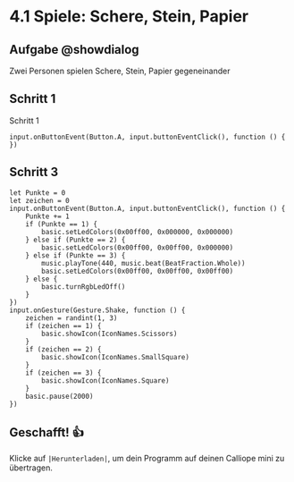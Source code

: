 # 4.1 Spiele: Schere, Stein, Papier

## Aufgabe @showdialog
Zwei Personen spielen Schere, Stein, Papier gegeneinander


## Schritt 1

Schritt 1

```blocks
input.onButtonEvent(Button.A, input.buttonEventClick(), function () {
})
```

## Schritt 3

```blocks
let Punkte = 0
let zeichen = 0
input.onButtonEvent(Button.A, input.buttonEventClick(), function () {
    Punkte += 1
    if (Punkte == 1) {
        basic.setLedColors(0x00ff00, 0x000000, 0x000000)
    } else if (Punkte == 2) {
        basic.setLedColors(0x00ff00, 0x00ff00, 0x000000)
    } else if (Punkte == 3) {
        music.playTone(440, music.beat(BeatFraction.Whole))
        basic.setLedColors(0x00ff00, 0x00ff00, 0x00ff00)
    } else {
        basic.turnRgbLedOff()
    }
})
input.onGesture(Gesture.Shake, function () {
    zeichen = randint(1, 3)
    if (zeichen == 1) {
        basic.showIcon(IconNames.Scissors)
    }
    if (zeichen == 2) {
        basic.showIcon(IconNames.SmallSquare)
    }
    if (zeichen == 3) {
        basic.showIcon(IconNames.Square)
    }
    basic.pause(2000)
})
```

## Geschafft! 👍
Klicke auf ``|Herunterladen|``, um dein Programm auf deinen Calliope mini zu übertragen.


```ghost

```


```template

```